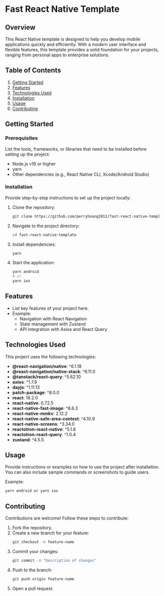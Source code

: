 # Fast React Native Template

## Overview

This React Native template is designed to help you develop mobile applications quickly and efficiently. With a modern user interface and flexible features, this template provides a solid foundation for your projects, ranging from personal apps to enterprise solutions.

## Table of Contents

1. [Getting Started](#getting-started)
2. [Features](#features)
3. [Technologies Used](#technologies-used)
4. [Installation](#installation)
5. [Usage](#usage)
6. [Contributing](#contributing)

## Getting Started

### Prerequisites

List the tools, frameworks, or libraries that need to be installed before setting up the project:

- Node.js v16 or higher
- yarn
- Other dependencies (e.g., React Native CLI, Xcode/Android Studio)

### Installation

Provide step-by-step instructions to set up the project locally:

1. Clone the repository:
   ```bash
   git clone https://github.com/perryhoang2012/fast-react-native-template.git
   ```
2. Navigate to the project directory:
   ```bash
   cd fast-react-native-template
   ```
3. Install dependencies:
   ```bash
   yarn
   ```
4. Start the application:
   ```bash
   yarn android
   # or
   yarn ios
   ```

## Features

- List key features of your project here.
- Example:
  - Navigation with React Navigation
  - State management with Zustand
  - API integration with Axios and React Query

## Technologies Used

This project uses the following technologies:

- **@react-navigation/native**: ^6.1.18
- **@react-navigation/native-stack**: ^6.11.0
- **@tanstack/react-query**: ^5.62.10
- **axios**: ^1.7.9
- **dayjs**: ^1.11.13
- **patch-package**: ^8.0.0
- **react**: 18.2.0
- **react-native**: 0.72.5
- **react-native-fast-image**: ^8.6.3
- **react-native-mmkv**: 2.12.2
- **react-native-safe-area-context**: ^4.10.9
- **react-native-screens**: ^3.34.0
- **reactotron-react-native**: ^5.1.8
- **reactotron-react-query**: ^1.0.4
- **zustand**: ^4.5.5

## Usage

Provide instructions or examples on how to use the project after installation. You can also include sample commands or screenshots to guide users.

Example:

```bash
yarn android or yarn ios
```

## Contributing

Contributions are welcome! Follow these steps to contribute:

1. Fork the repository.
2. Create a new branch for your feature:
   ```bash
   git checkout -b feature-name
   ```
3. Commit your changes:
   ```bash
   git commit -m "Description of changes"
   ```
4. Push to the branch:
   ```bash
   git push origin feature-name
   ```
5. Open a pull request.
